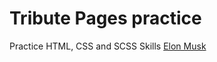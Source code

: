 # Tribute Pages practice
Practice HTML, CSS and SCSS Skills
<a href="https://artiomb5.github.io/TributePagesPracticeElonMusk/">Elon Musk</a>
